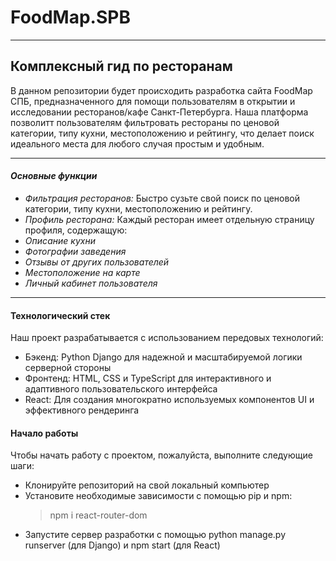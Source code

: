 # FoodMap.SPB

---

## Комплексный гид по ресторанам

В данном репозитории будет происходить разработка сайта FoodMap СПБ, предназначенного для помощи пользователям в открытии и исследовании ресторанов/кафе Санкт-Петербурга. Наша платформа позволитт пользователям фильтровать рестораны по ценовой категории, типу кухни, местоположению и рейтингу, что делает поиск идеального места для любого случая простым и удобным.

---

#### _Основные функции_

- _Фильтрация ресторанов:_ Быстро сузьте свой поиск по ценовой категории, типу кухни, местоположению и рейтингу.
- _Профиль ресторана:_ Каждый ресторан имеет отдельную страницу профиля, содержащую:
- _Описание кухни_
- _Фотографии заведения_
- _Отзывы от других пользователей_
- _Местоположение на карте_
- _Личный кабинет пользователя_

---

#### Технологический стек

Наш проект разрабатывается с использованием передовых технологий:

- Бэкенд: Python Django для надежной и масштабируемой логики серверной стороны
- Фронтенд: HTML, CSS и TypeScript для интерактивного и адаптивного пользовательского интерфейса
- React: Для создания многократно используемых компонентов UI и эффективного рендеринга

#### Начало работы

Чтобы начать работу с проектом, пожалуйста, выполните следующие шаги:

- Клонируйте репозиторий на свой локальный компьютер
- Установите необходимые зависимости с помощью pip и npm:
  > npm i react-router-dom
- Запустите сервер разработки с помощью python manage.py runserver (для Django) и npm start (для React)
